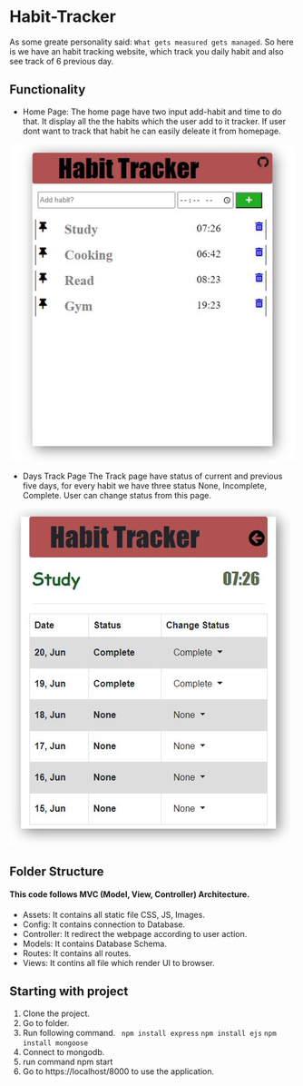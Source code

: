 # Habit-Tracker
As some greate personality said: `What gets measured gets managed`. So here is we have an habit tracking website, which track you daily habit and also see track of 6 previous day.

## Functionality
- Home Page:
The home page have two input add-habit and time to do that. It display all the the habits which the user add to it tracker. If user dont want to track that habit he can easily deleate it from homepage. 

![Homepage](/assets/images/homepage.JPG)

- Days Track Page
The Track page have status of current and previous five days, for every habit we have three status None, Incomplete, Complete. User can change status from this page. 

![DaysTrack](/assets/images/details.JPG)


## Folder Structure
 #### This code follows MVC (Model, View, Controller) Architecture.
- Assets: It contains all static file CSS, JS, Images.
- Config: It contains connection to Database.
- Controller: It redirect the webpage according to user action.
- Models: It contains Database Schema.
- Routes: It contains all routes.
- Views: It contins all file which render UI to browser.

## Starting with project
1. Clone the project.
2. Go to folder.
3. Run following command.
    ` npm install express`
    `npm install ejs`
    ` npm install mongoose `
4. Connect to mongodb.
5. run command npm start
6. Go to https://localhost/8000 to use the application.


